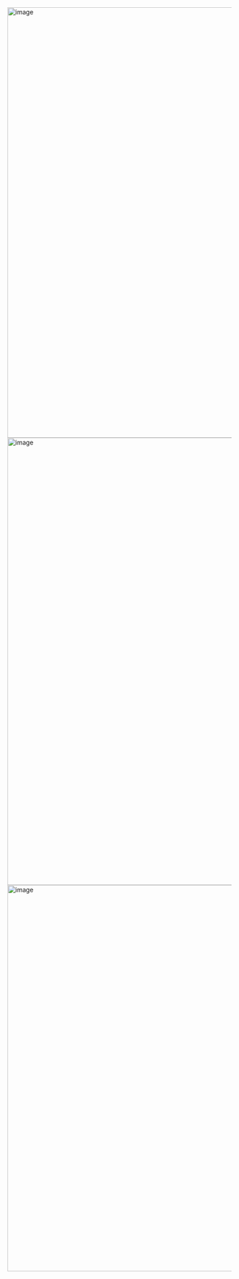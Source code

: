 <img width="1919" height="967" alt="image" src="https://github.com/user-attachments/assets/d1921c0f-4fb2-48b1-ab13-8d64c5b046f3" />
<img width="1913" height="1005" alt="image" src="https://github.com/user-attachments/assets/21adeb6a-8849-4552-a007-c9bd03c4abb1" />
<img width="1919" height="868" alt="image" src="https://github.com/user-attachments/assets/92bf133b-96ec-46d7-addd-c7f4e54b7430" />



